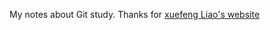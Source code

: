 My notes about Git study.
Thanks for [xuefeng Liao's website](https://www.liaoxuefeng.com/wiki/896043488029600/1317161920364578)
